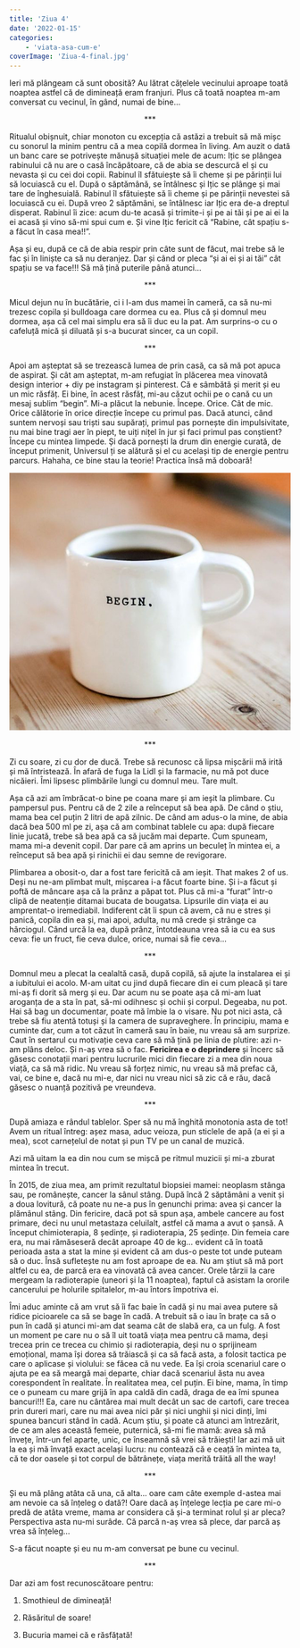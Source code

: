```yaml
---
title: 'Ziua 4'
date: '2022-01-15'
categories:
    - 'viata-asa-cum-e'
coverImage: 'Ziua-4-final.jpg'
---
```


Ieri mă plângeam că sunt obosită? Au lătrat cățelele vecinului aproape toată noaptea astfel că de dimineață eram franjuri. Plus că toată noaptea m-am conversat cu vecinul, în gând, numai de bine...

<p style="text-align: center;">***</p>

Ritualul obișnuit, chiar monoton cu excepția că astăzi a trebuit să mă mișc cu sonorul la minim pentru că a mea copilă dormea în living. Am auzit o dată un banc care se potrivește mănușă situației mele de acum: Ițic se plângea rabinului că nu are o casă încăpătoare, că de abia se descurcă el și cu nevasta și cu cei doi copii. Rabinul îl sfătuiește să îi cheme și pe părinții lui să locuiască cu el. După o săptămână, se întâlnesc și Ițic se plânge și mai tare de înghesuială. Rabinul îl sfătuiește să îi cheme și pe părinții nevestei să locuiască cu ei. După vreo 2 săptămâni, se întâlnesc iar Ițic era de-a dreptul disperat. Rabinul îi zice: acum du-te acasă și trimite-i și pe ai tăi și pe ai ei la ei acasă și vino să-mi spui cum e. Și vine Ițic fericit că “Rabine, cât spațiu s-a făcut în casa mea!!”.

Așa și eu, după ce că de abia respir prin câte sunt de făcut, mai trebe să le fac și în liniște ca să nu deranjez. Dar și când or pleca “și ai ei și ai tăi” cât spațiu se va face!!! Să mă țină puterile până atunci...

<p style="text-align: center;">***</p>

Micul dejun nu în bucătărie, ci i l-am dus mamei în cameră, ca să nu-mi trezesc copila și bulldoaga care dormea cu ea. Plus că și domnul meu dormea, așa că cel mai simplu era să îi duc eu la pat. Am surprins-o cu o cafeluță mică și diluată și s-a bucurat sincer, ca un copil.

<p style="text-align: center;">***</p>

Apoi am așteptat să se trezească lumea de prin casă, ca să mă pot apuca de aspirat. Și cât am așteptat, m-am refugiat în plăcerea mea vinovată design interior + diy pe instagram și pinterest. Că e sâmbătă și merit și eu un mic răsfăț. Ei bine, în acest răsfăț, mi-au căzut ochii pe o cană cu un mesaj sublim “begin”. Mi-a plăcut la nebunie. Începe. Orice. Cât de mic. Orice călătorie în orice direcție începe cu primul pas. Dacă atunci, când suntem nervoși sau triști sau supărați, primul pas pornește din impulsivitate, nu mai bine tragi aer în piept, te uiți nițel în jur și faci primul pas conștient? Începe cu mintea limpede. Și dacă pornești la drum din energie curată, de început primenit, Universul ți se alătură și el cu același tip de energie pentru parcurs. Hahaha, ce bine stau la teorie! Practica însă mă doboară!

![](images/begin-1.jpeg)

<p style="text-align: center;">***</p>

Zi cu soare, zi cu dor de ducă. Trebe să recunosc că lipsa mișcării mă irită și mă întristează. În afară de fuga la Lidl și la farmacie, nu mă pot duce nicăieri. Îmi lipsesc plimbările lungi cu domnul meu. Tare mult.

Așa că azi am îmbrăcat-o bine pe coana mare și am ieșit la plimbare. Cu pampersul pus. Pentru că de 2 zile a reînceput să bea apă. De când o știu, mama bea cel puțin 2 litri de apă zilnic. De când am adus-o la mine, de abia dacă bea 500 ml pe zi, așa că am combinat tablele cu apa: după fiecare linie jucată, trebe să bea apă ca să jucăm mai departe. Cum spuneam, mama mi-a devenit copil. Dar pare că am aprins un beculeț în mintea ei, a reînceput să bea apă și rinichii ei dau semne de revigorare.

Plimbarea a obosit-o, dar a fost tare fericită că am ieșit. That makes 2 of us. Deși nu ne-am plimbat mult, mișcarea i-a făcut foarte bine. Și i-a făcut și poftă de mâncare așa că la prânz a păpat tot. Plus că mi-a “furat” într-o clipă de neatenție ditamai bucata de bougatsa. Lipsurile din viața ei au amprentat-o iremediabil. Indiferent cât îi spun că avem, că nu e stres și panică, copila din ea și, mai apoi, adulta, nu mă crede și strânge ca hârciogul. Când urcă la ea, după prânz, întotdeauna vrea să ia cu ea sus ceva: fie un fruct, fie ceva dulce, orice, numai să fie ceva...

<p style="text-align: center;">***</p>

Domnul meu a plecat la cealaltă casă, după copilă, să ajute la instalarea ei și a iubitului ei acolo. M-am uitat cu jind după fiecare din ei cum pleacă și tare mi-aș fi dorit să merg și eu. Dar acum nu se poate așa că mi-am luat aroganța de a sta în pat, să-mi odihnesc și ochii și corpul. Degeaba, nu pot. Hai să bag un documentar, poate mă îmbie la o visare. Nu pot nici asta, că trebe să fiu atentă totuși și la camera de supraveghere. În principiu, mama e cuminte dar, cum a tot căzut în cameră sau în baie, nu vreau să am surprize. Caut în sertarul cu motivație ceva care să mă țină pe linia de plutire: azi n-am plâns deloc. Și n-aș vrea să o fac. **Fericirea e o deprindere** și încerc să găsesc conotații mari pentru lucrurile mici din fiecare zi a mea din noua viață, ca să mă ridic. Nu vreau să forțez nimic, nu vreau să mă prefac că, vai, ce bine e, dacă nu mi-e, dar nici nu vreau nici să zic că e rău, dacă găsesc o nuanță pozitivă pe vreundeva.

<p style="text-align: center;">***</p>

După amiaza e rândul tablelor. Sper să nu mă înghită monotonia asta de tot! Avem un ritual întreg: așez masa, aduc veioza, pun sticlele de apă (a ei și a mea), scot carnețelul de notat și pun TV pe un canal de muzică.

Azi mă uitam la ea din nou cum se mișcă pe ritmul muzicii și mi-a zburat mintea în trecut.

În 2015, de ziua mea, am primit rezultatul biopsiei mamei: neoplasm stânga sau, pe românește, cancer la sânul stâng. După încă 2 săptămâni a venit și a doua lovitură, că poate nu ne-a pus în genunchi prima: avea și cancer la plămânul stâng. Din fericire, dacă pot să spun așa, ambele cancere au fost primare, deci nu unul metastaza celuilalt, astfel că mama a avut o șansă. A început chimioterapia, 8 ședințe, și radioterapia, 25 ședințe. Din femeia care era, nu mai rămăseseră decât aproape 40 de kg… evident că în toată perioada asta a stat la mine și evident că am dus-o peste tot unde puteam să o duc. Însă sufletește nu am fost aproape de ea. Nu am știut să mă port altfel cu ea, de parcă era ea vinovată că avea cancer. Orele târzii la care mergeam la radioterapie (uneori și la 11 noaptea), faptul că asistam la ororile cancerului pe holurile spitalelor, m-au întors împotriva ei.

Îmi aduc aminte că am vrut să îi fac baie în cadă și nu mai avea putere să ridice picioarele ca să se bage în cadă. A trebuit să o iau în brațe ca să o pun în cadă și atunci mi-am dat seama cât de slabă era, ca un fulg. A fost un moment pe care nu o să îl uit toată viața mea pentru că mama, deși trecea prin ce trecea cu chimio și radioterapia, deși nu o sprijineam emoțional, mama își dorea să trăiască și ca să facă asta, a folosit tactica pe care o aplicase și violului: se făcea că nu vede. Ea își croia scenariul care o ajuta pe ea să meargă mai departe, chiar dacă scenariul ăsta nu avea corespondent în realitate. În realitatea mea, cel puțin. Ei bine, mama, în timp ce o puneam cu mare grijă în apa caldă din cadă, draga de ea îmi spunea bancuri!!! Ea, care nu cântărea mai mult decât un sac de cartofi, care trecea prin dureri mari, care nu mai avea nici păr și nici unghii și nici dinți, îmi spunea bancuri stând în cadă. Acum știu, și poate că atunci am întrezărit, de ce am ales această femeie, puternică, să-mi fie mamă: avea să mă învețe, într-un fel aparte, unic, ce înseamnă să vrei să trăiești! Iar azi mă uit la ea și mă învață exact același lucru: nu contează că e ceață în mintea ta, că te dor oasele și tot corpul de bătrânețe, viața merită trăită all the way!

<p style="text-align: center;">***</p>

Și eu mă plâng atâta că una, că alta… oare cam câte exemple d-astea mai am nevoie ca să înțeleg o dată?! Oare dacă aș înțelege lecția pe care mi-o predă de atâta vreme, mama ar considera că și-a terminat rolul și ar pleca? Perspectiva asta nu-mi surâde. Că parcă n-aș vrea să plece, dar parcă aș vrea să înțeleg…

S-a făcut noapte și eu nu m-am conversat pe bune cu vecinul.

<p style="text-align: center;">***</p>

Dar azi am fost recunoscătoare pentru:

1. Smothieul de dimineață!

2. Răsăritul de soare!

3. Bucuria mamei că e răsfățată!
